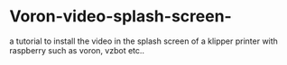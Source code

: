 # Voron-video-splash-screen-
a tutorial to install the video in the splash screen of a klipper printer with raspberry such as voron, vzbot etc..
